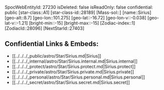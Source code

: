 ﻿---
location: [-16.72,-101.275,8.7]
type: Star
tags:
- astro/Star

---
SpocWebEntityId: 27230
isDeleted: false
isReadOnly: false
confidential: public
[star-class::A1]
[star-class-id::28189]
[Mass-sol::]
[name::Sirius]
[geo-alt::8.7]
[geo-lon::101.275]
[geo-lat::-16.72]
[geo-lon-v::-0.038]
[geo-lat-v::-1.21]
[bright-min::-15]
[bright-max::-15]
[Zodiac-index::1]
[ZodiacId::28096]
[NextStarId::27403]



## Confidential Links & Embeds: 
- [[../../../_public/astro/Star/Sirius.md|Sirius]] 
- [[../../../_internal/astro/Star/Sirius.internal.md|Sirius.internal]] 
- [[../../../_protect/astro/Star/Sirius.protect.md|Sirius.protect]] 
- [[../../../_private/astro/Star/Sirius.private.md|Sirius.private]] 
- [[../../../_personal/astro/Star/Sirius.personal.md|Sirius.personal]] 
- [[../../../_secret/astro/Star/Sirius.secret.md|Sirius.secret]] 
